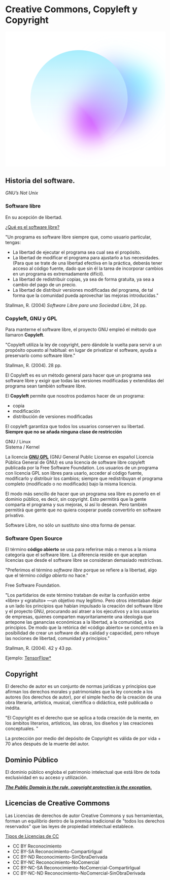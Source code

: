 # Creative Commons, Copyleft y Copyright

![pd2](https://github.com/MarianneTeixido/ArteEnRed/blob/main/img/1.png)

## Historia del software. 

_GNU’s Not Unix_

### Software libre

En su acepción de libertad. 

[¿Qué es el software libre?](https://www.gnu.org/philosophy/free-sw.es.html)

"Un programa es software libre siempre que, como usuario particular, tengas:  
- La libertad de ejecutar el programa sea cual sea el propósito.  
- La libertad de modificar el programa para ajustarlo a tus necesidades. (Para que se trate de una libertad efectiva en la práctica, deberás tener acceso al código fuente, dado que sin él la tarea de incorporar cambios en un programa es extremadamente difícil).
- La libertad de redistribuir copias, ya sea de forma gratuita, ya
sea a cambio del pago de un precio.
- La libertad de distribuir versiones modificadas del programa, de tal forma que la comunidad pueda aprovechar las mejoras introducidas."

Stallman, R. (2004) _Software Libre para una Sociedad Libre_, 24 pp. 



### Copyleft, GNU y GPL

Para manterne el software libre, el proyecto GNU empleó el método que llamaron **Copyleft**. 


"Copyleft utiliza la ley de copyright, pero dándole la vuelta para servir a un propósito opuesto al habitual: en lugar de privatizar el software, ayuda a preservarlo como software libre."  

Stallman, R. (2004). 28 pp.  

El Copyleft es es un método general para hacer que un programa sea software libre y exigir que todas las versiones modificadas y extendidas del programa sean también software libre.  


El **Copyleft** permite que nosotros podamos hacer de un programa:
- copia
- modificación 
- distribución de versiones modificadas  

El copyleft garantiza que todos los usuarios conserven su libertad.  
__Siempre que no se añada ninguna clase de restricción__  

GNU     /  Linux  
Sistema /  Kernel



La licencia [__GNU GPL__](https://www.gnu.org/licenses/licenses.es.html) (GNU General Public License en español Licencia Pública General de GNU) es una licencia de software libre copyleft publicada por la Free Software Foundation. Los usuarios de un programa con licencia GPL son libres para usarlo, acceder al código fuente, modificarlo y distribuir los cambios; siempre que redistribuyan el programa completo (modificado o no modificado) bajo la misma licencia.  

El modo más sencillo de hacer que un programa sea libre es ponerlo en el dominio público, es decir, sin copyright. Esto permitirá que la gente comparta el programa y sus mejoras, si así lo desean. Pero también permitirá que gente que no quiera cooperar pueda convertirlo en software privativo.  

Software Libre, no sólo un sustituto sino otra forma de pensar. 

### Software Open Source

El término __código abierto__ se usa para referirse más o menos a la misma categoría que el software libre. La diferencia reside en que aceptan licencias que desde el software libre se consideran demasiado restrictivas. 

"Preferimos el término _software libre_ porque se refiere a la libertad, algo que el término _código abierto_ no hace."

Free Software Foundation.   

"Los partidarios de este término trataban de evitar la confusión entre «libre» y «gratuito» —un objetivo muy legítimo. Pero otros intentaban dejar a un lado los principios que habían impulsado la creación del software libre y el proyecto GNU, procurando así atraer a los ejecutivos y a los usuarios de empresas, quienes comparten mayoritariamente una ideología que antepone las ganancias económicas a la libertad, a la comunidad, a los principios. De modo que la retórica del «código abierto» se concentra en la posibilidad de crear
un software de alta calidad y capacidad, pero rehuye las nociones de
libertad, comunidad y principios."  


Stallman, R. (2004). 42 y 43 pp.

Ejemplo: [TensorFlow*](https://www.tensorflow.org/?hl=es-419)


## Copyright 

El derecho de autor es un conjunto de normas jurídicas y principios que afirman los derechos morales y patrimoniales que la ley concede a los autores (los derechos de autor), por el simple hecho de la creación de una obra literaria, artística, musical, científica o didáctica, esté publicada o inédita.

"El Copyright es el derecho que se aplica a toda creación de la mente, en los ámbitos literarios, artísticos, las obras, los diseños y las creaciones conceptuales. "

La protección por medio del depósito de Copyright es válida de por vida + 70 años después de la muerte del autor.

## Dominio Público

El dominio público engloba el patrimonio intelectual que está libre de toda exclusividad en su acceso y utilización. 


[**_The Public Domain is the rule, copyright protection is the exception._**](https://publicdomainmanifesto.org/) 

## Licencias de Creative Commons

Las Licencias de derechos de autor Creative Commons y sus herramientas, forman un equilibrio dentro de la premisa tradicional de "todos los derechos reservados" que las leyes de propiedad intelectual establece.

[Tipos de Licencias de CC](https://creativecommons.org/licenses/?lang=es_ES)

- CC BY        Reconocimiento 
- CC BY-SA     Reconocimiento-CompartirIgual
- CC BY-ND     Reconocimiento-SinObraDerivada
- CC BY-NC     Reconocimiento-NoComercial
- CC BY-NC-SA  Reconocimiento-NoComercial-CompartirIgual
- CC BY-NC-ND  Reconocimiento-NoComercial-SinObraDerivada









